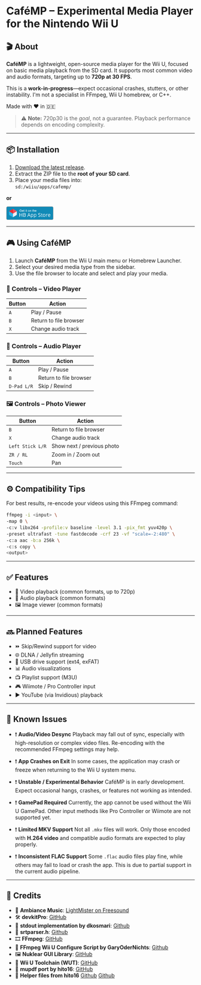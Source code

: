 # CaféMP – Experimental Media Player for the Nintendo Wii U

## 🎬 About

**CaféMP** is a lightweight, open-source media player for the Wii U, focused on basic media playback from the SD card. It supports most common video and audio formats, targeting up to **720p at 30 FPS**.

This is a **work-in-progress**—expect occasional crashes, stutters, or other instability. I'm not a specialist in FFmpeg, Wii U homebrew, or C++.

Made with ❤️ in 🇩🇪

> ⚠️ **Note:** 720p30 is the *goal*, not a guarantee. Playback performance depends on encoding complexity.

---

## 📦 Installation

1. [Download the latest release](https://github.com/whateveritwas/cafemp/releases/latest).
2. Extract the ZIP file to the **root of your SD card**.
3. Place your media files into:  
   `sd:/wiiu/apps/cafemp/`

**or**

<p align="left">
  <a href="https://hb-app.store/wiiu/cafmediaplayer">
    <img src="branding/hbasbadge-wiiu.png" alt="Get it on the Homebrew App Store!" width="25%">
  </a>
</p>

---

## 🎮 Using CaféMP

1. Launch **CaféMP** from the Wii U main menu or Homebrew Launcher.
2. Select your desired media type from the sidebar.
3. Use the file browser to locate and select and play your media.

### 🎥 Controls – Video Player

| Button | Action                |
|--------|-----------------------|
| `A`    | Play / Pause          |
| `B`    | Return to file browser|
| `X`    | Change audio track    |

### 🎵 Controls – Audio Player

| Button      | Action                 |
|-------------|------------------------|
| `A`         | Play / Pause           |
| `B`         | Return to file browser |
| `D-Pad L/R` | Skip / Rewind          |

### 🖼️ Controls – Photo Viewer

| Button           | Action                     |
|------------------|----------------------------|
| `B`              | Return to file browser     |
| `X`              | Change audio track         |
| `Left Stick L/R` | Show next / previous photo |
| `ZR / RL`        | Zoom in / Zoom out         |
| `Touch`          | Pan                        |

---

## ⚙️ Compatibility Tips

For best results, re-encode your videos using this FFmpeg command:

```bash
ffmpeg -i <input> \
-map 0 \
-c:v libx264 -profile:v baseline -level 3.1 -pix_fmt yuv420p \
-preset ultrafast -tune fastdecode -crf 23 -vf "scale=-2:480" \
-c:a aac -b:a 256k \
-c:s copy \
<output>
````

---

## ✅ Features

* 🎥 Video playback (common formats, up to 720p)
* 🎵 Audio playback (common formats)
* 🖼️ Image viewer (common formats)

---

## 🔜 Planned Features

* ⏩ Skip/Rewind support for video
* 🌐 DLNA / Jellyfin streaming
* 💾 USB drive support (ext4, exFAT)
* 📊 Audio visualizations
* 📺 Playlist support (M3U)
* 🎮 Wiimote / Pro Controller input
* ▶️ YouTube (via Invidious) playback

---

## 🐞 Known Issues

* ❗ **Audio/Video Desync**
  Playback may fall out of sync, especially with high-resolution or complex video files. Re-encoding with the recommended FFmpeg settings may help.

* ❗ **App Crashes on Exit**
  In some cases, the application may crash or freeze when returning to the Wii U system menu.

* ❗ **Unstable / Experimental Behavior**
  CaféMP is in early development. Expect occasional hangs, crashes, or features not working as intended.

* ❗ **GamePad Required**
  Currently, the app cannot be used without the Wii U GamePad. Other input methods like Pro Controller or Wiimote are not supported yet.

* ❗ **Limited MKV Support**
  Not all `.mkv` files will work. Only those encoded with **H.264 video** and compatible audio formats are expected to play properly.

* ❗ **Inconsistent FLAC Support**
  Some `.flac` audio files play fine, while others may fail to load or crash the app. This is due to partial support in the current audio pipeline.

---

## 🙏 Credits

* 🎵 **Ambiance Music**: [LightMister on Freesound](https://freesound.org/people/LightMister/sounds/769925/)
* 🛠️ **devkitPro**: [GitHub](https://github.com/devkitPro)
* 💬 **stdout implementation by dkosmari**: [Github](https://github.com/dkosmari/devkitpro-autoconf/blob/main/examples/wiiu/sdl2-swkbd/src/stdout.cpp)
* 💬 **srtparser.h**: [Github](https://github.com/saurabhshri/simple-yet-powerful-srt-subtitle-parser-cpp)
* 🎞️ **FFmpeg**: [GitHub](https://github.com/FFmpeg/FFmpeg/)
* 🧰 **FFmpeg Wii U Configure Script by GaryOderNichts**: [Github](https://github.com/GaryOderNichts/FFmpeg-wiiu/blob/master/configure-wiiu)
* 🖼️ **Nuklear GUI Library**: [GitHub](https://github.com/Immediate-Mode-UI/Nuklear)
* 🔧 **Wii U Toolchain (WUT)**: [GitHub](https://github.com/devkitPro/wut)
* 📄 **mupdf port by hito16**: [GitHub](https://github.com/hito16/mupdf-devkitppc)
* 🔧 **Helper files from hito16** [Github](https://github.com/hito16/SDLReader/blob/main/ports/wiiu/wiiu_mupdf_hb_wrappers.c) [Github](https://github.com/hito16/SDLReader/blob/main/ports/wiiu/wiiu_time_utils.c)
